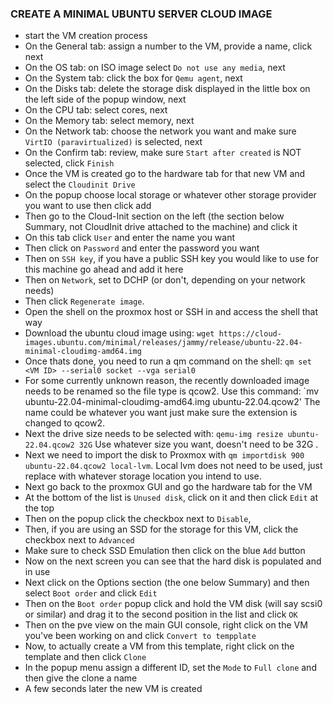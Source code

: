 ### CREATE A MINIMAL UBUNTU SERVER CLOUD IMAGE
- start the VM creation process
- On the General tab: assign a number to the VM, provide a name, click next
- On the OS tab: on ISO image select `Do not use any media`, next
- On the System tab: click the box for `Qemu agent`, next
- On the Disks tab: delete the storage disk displayed in the little box on the left side of the popup window, next
- On the CPU tab: select cores, next
- On the Memory tab: select memory, next
- On the Network tab: choose the network you want and make sure `VirtIO (paravirtualized)` is selected, next
- On the Confirm tab: review, make sure `Start after created` is NOT selected, click `Finish`
- Once the VM is created go to the hardware tab for that new VM and select the `Cloudinit Drive`
- On the popup choose local storage or whatever other storage provider you want to use then click add
- Then go to the Cloud-Init section on the left (the section below Summary, not CloudInit drive attached to the machine) and click it
- On this tab click `User` and enter the name you want
- Then click on `Password` and enter the password you want
- Then on `SSH key`, if you have a public SSH key you would like to use for this machine go ahead and add it here
- Then on `Network`, set to DCHP (or don't, depending on your network needs)
- Then click `Regenerate image`.
- Open the shell on the proxmox host or SSH in and access the shell that way
- Download the ubuntu cloud image using: `wget https://cloud-images.ubuntu.com/minimal/releases/jammy/release/ubuntu-22.04-minimal-cloudimg-amd64.img`
- Once thats done, you need to run a qm command on the shell: `qm set <VM ID> --serial0 socket --vga serial0`
- For some currently unknown reason, the recently downloaded image needs to be renamed so the file type is qcow2. Use this command: `mv ubuntu-22.04-minimal-cloudimg-amd64.img ubuntu-22.04.qcow2' The name could be whatever you want just make sure the extension is changed to qcow2.
- Next the drive size needs to be selected with: `qemu-img resize ubuntu-22.04.qcow2 32G` Use whatever size you want, doesn't need to be 32G .
- Next we need to import the disk to Proxmox with `qm importdisk 900 ubuntu-22.04.qcow2 local-lvm`. Local lvm does not need to be used, just replace with whatever storage location you intend to use.
- Next go back to the proxmox GUI and go the hardware tab for the VM
- At the bottom of the list is `Unused disk`, click on it and then click `Edit` at the top
- Then on the popup click the checkbox next to `Disable`, 
- Then, if you are using an SSD for the storage for this VM, click the checkbox next to `Advanced`
- Make sure to check SSD Emulation then click on the blue `Add` button
- Now on the next screen you can see that the hard disk is populated and in use
- Next click on the Options section (the one below Summary) and then select `Boot order` and click `Edit`
- Then on the `Boot order` popup click and hold the VM disk (will say scsi0 or similar) and drag it to the second position in the list and click `OK`
- Then on the pve view on the main GUI console, right click on the VM you've been working on and click `Convert to tempplate`
- Now, to actually create a VM from this template, right click on the template and then click `Clone`
- In the popup menu assign a different ID, set the `Mode` to `Full clone` and then give the clone a name
- A few seconds later the new VM is created
